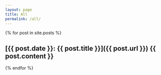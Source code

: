 ```yaml
---
layout: page
title: All
permalink: /all/
---
```

{% for post in site.posts %}


  [{{ post.date }}: {{ post.title }}]({{ post.url }})
  {{ post.content }}
  ---


{% endfor %}
